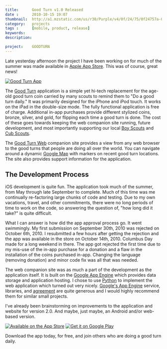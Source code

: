 ```yaml
---
title: 		Good Turn v1.0 Released
date : 		2010-10-15 19:07
thumbnail: 	http://a1.mzstatic.com/us/r30/Purple/v4/0f/24/75/0f24757a-0373-25dd-ab7f-577c08e6a311/icon175x175.png
category:	projects
tags : 		[mobile, product, release]
keywords:
description:

project: 	GOODTURN
---
```

Late yesterday afternoon the project I have been working on for much of
the summer was made available in [Apple App Store][AppStore]. This was
of course, great news!


[![Good Turn App][appicon]][GoodTurnApp]

The [Good Turn][GoodTurnApp] application is a simple yet hi-tech
replacement for the age-old good turn coin carried by many scouts to
remind them to "Do a good turn daily." It was primarily designed for the
iPhone and iPod touch. It works on the iPad in the double-size mode. The
fully functional application is free of charge. Additional in-app
purchases provide different stylized coins, bronze, silver, and gold,
for flipping each time a good turn is done. The cost of these goes
towards keeping the web companion site running, future development, and
most importantly supporting our local [Boy Scouts][Troop349] and [Cub
Scouts][Pack349].

The [Good Turn Web][GoodTurnWeb] companion site provides a view from any
web browser to the good turns that people are doing all over the world.
You can navigate around a dynamic [Google Map][GoogleMaps] with markers
on recent good turn locations. The site also provides support
information for the application.

## The Development Process

iOS development is quite fun. The application took much of the summer,
from May through late September to complete. Much of this time was me
continually re-factoring large chunks of code and testing. Due to my own
vacations, travel, and other commitments, there were no long periods of
time to work on the code, so answering the question of, "how long did it
take?" is quite difficult.

What I can answer is how did the app approval process go. It went
swimmingly. My first submission on September 30th, 2010 was rejected on
October 6th, 2010. I resubmitted a few hours after getting the rejection
and the app was available in the store on October 14th, 2010. Columbus
Day made for a long weekend in there. The app got rejected the first
time due to my mis-use of the in-app purchase for a donation and a flaw
in the installation of the coins purchased in-app. Changing the language
(removing donation) and minor code fix was all that was needed.

The web companion site was as much a part of the development as the
application itself. It is built on the [Google App
Engine][GoogleAppEngine] which provides data storage and application
hosting. I chose to use [Python][Python] to implement the web
application which turned out very nicely. [Google's App
Engine][GoogleAppEngine] service, libraries, and
[agreement][GoogleAppEngineLicense] are quite generous and I would
highly recommend them for similar small projects.

I've already been brainstorming on improvements to the application and
website for version 2.0. And maybe, just maybe, an Android and/or
web-based version.


<div id="app-store">
    <a href="https://itunes.apple.com/us/app/good-turn/id380482273?mt=8"><img alt="Available on the App Store" src='{{"/projects/download-on-the-app-store.png"|prepend:site.assetsurl}}' /></a>
    <a href='https://play.google.com/store/apps/details?id=com.stephenhouser.goodturn&pcampaignid=MKT-Other-global-all-co-prtnr-py-PartBadge-Mar2515-1'><img alt='Get it on Google Play' src=' {{"/projects/google-play-badge.png"|prepend:site.assetsurl}}'/></a>
    <p>Download the app today, for free, and join others who are doing a good turn daily.</p>
</div>


 [GoodTurnApp]: http://itunes.apple.com/us/app/good-turn/id380482273?mt=8
 [GoodTurnWeb]: http://goodturn.stephenhouser.com/
 [Troop349]: https://sites.google.com/a/stephenhouser.com/troop349/
 [Pack349]: https://sites.google.com/site/pack349buxton/
 [GoogleAppEngine]: http://code.google.com/appengine/
 [GoogleAppEngineLicense]: https://cloud.google.com/terms/?csw=1
 [GoogleMaps]: http://maps.google.com/
 [Python]: http://python.org/
 [AppStore]: http://itunes.apple.com/us/genre/mobile-software-applications/id36?mt=8
 [appicon-highres]: http://a3.mzstatic.com/us/r30/Purple/v4/0f/24/75/0f24757a-0373-25dd-ab7f-577c08e6a311/icon350x350.jpeg
 [appicon]: http://a1.mzstatic.com/us/r30/Purple/v4/0f/24/75/0f24757a-0373-25dd-ab7f-577c08e6a311/icon175x175.png
 [1]: http://a4.mzstatic.com/us/r30/Purple/v4/1f/ab/15/1fab1520-5100-718d-479a-ffb78c4897bc/mzl.zwpmuekx.175x175-75.jpg
 [2]: http://goodturn.stephenhouser.com/images/AvailableOnTheAppStore-Small.png
 [3]: http://itunes.apple.com/us/app/good-turn/id380482273?mt=8


